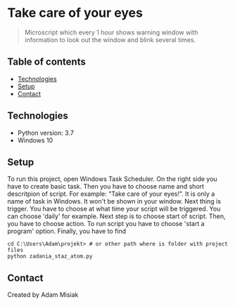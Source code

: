 # Take care of your eyes
>Microscript which every 1 hour shows warning window with information to look out the window and blink several times.

## Table of contents
* [Technologies](#technologies)
* [Setup](#setup)
* [Contact](#contact)

## Technologies
* Python version: 3.7
* Windows 10


## Setup
To run this project, open Windows Task Scheduler. On the right side you have to create basic task.
Then you have to choose name and short descritpion of script. For example: "Take care of your eyes!".
It is only a name of task in Windows. It won't be shown in your window.
Next thing is trigger. You have to choose at what time your script will be triggered.
You can choose 'daily' for example. Next step is to choose start of script.
Then, you have to choose action. To run script you have to choose 'start a program' option.
Finally, you have to find 

```
cd C:\Users\Adam\projekt> # or other path where is folder with project files
python zadania_staz_atom.py
```

## Contact
Created by Adam Misiak
